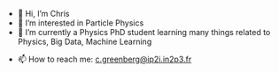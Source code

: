 - 👋 Hi, I’m Chris
- 👀 I’m interested in Particle Physics
- 🌱 I’m currently a Physics PhD student learning many things related to Physics, Big Data, Machine Learning
<!--- - 💞️ I’m looking to collaborate on particle physics projects (CMS) --->
- 📫 How to reach me: c.greenberg@ip2i.in2p3.fr

<!---
cgreenbo/cgreenbo is a ✨ special ✨ repository because its `README.md` (this file) appears on your GitHub profile.
You can click the Preview link to take a look at your changes.
--->
